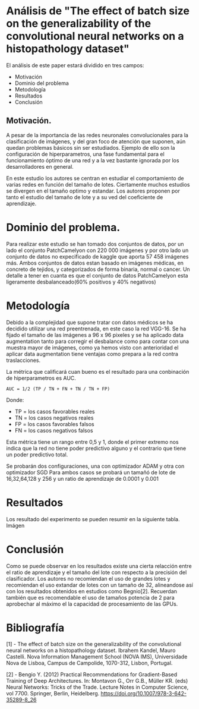 # Análisis de "The effect of batch size on the generalizability of the convolutional neural networks on a histopathology dataset"

El análisis de este paper estará dividido en tres campos:
 - Motivación
 - Dominio del problema
 - Metodología
 - Resultados
 - Conclusión

## Motivación.
A pesar de la importancia de las redes neuronales convolucionales para la clasificación de imágenes, y del gran foco de atención que suponen, aún quedan problemas básicos sin ser estudiados. Ejemplo de ello son la configuración de hiperparametros, una fase fundamental para el funcionamiento óptimo de una red y a la vez bastante ignorada por los desarrolladores en general.

En este estudio los autores se centran en estudiar el comportamiento de varias redes en función del tamaño de lotes. Ciertamente muchos estudios se divergen en el tamaño optimo y estandar. Los autores proponen por tanto el estudio del tamaño de lote y a su ved del coeficiente de aprendizaje.

# Dominio del problema.
Para realizar este estudio se han tomado dos conjuntos de datos, por un lado el conjunto PatchCamelyon con 220 000 imágenes y por otro lado un conjunto de datos no expecificado de kaggle que aporta 57 458 imágenes más. Ambos conjuntos de datos estan basado en imágenes médicas, en concreto de tejidos, y categorizados de forma binaria, normal o cancer. Un detalle a tener en cuanta es que el conjunto de datos PatchCamelyon esta ligeramente desbalanceado(60% positivos y 40% negativos)

# Metodología
Debido a la complejidad que supone tratar con datos médicos se ha decidido utilizar una red preentrenada, en este caso la red VGG-16. Se ha fijado el tamaño de las imágenes a 96 x 96 pixeles y se ha aplicado data augmentation tanto para corregir el desbalance como para contar con una muestra mayor de imágenes, como ya hemos visto con anterioridad el aplicar data augmentation tiene ventajas como prepara a la red contra traslacciones.

La métrica que calificará cuan bueno es el resultado para una conbinación de hiperparametros es AUC.
    
    AUC = 1/2 (TP / TN + FN + TN / TN + FP)
    
Donde:
 - TP = los casos favorables reales
 - TN = los casos negativos reales
 - FP = los casos favorables falsos
 - FN = los casos negativos falsos

Esta métrica tiene un rango entre 0,5 y 1, donde el primer extremo nos indica que la red no tiene poder predictivo alguno y el contrario que tiene un poder predictivo total.

Se probarán dos configuraciones, una con optimizador ADAM y otra con optimizador SGD
Para ambos casos se probará un tamañó de lote de 16,32,64,128 y 256 y un ratio de aprendizaje de 0.0001 y 0.001

# Resultados
Los resultado del experimento se pueden resumir en la siguiente tabla.
Imágen

# Conclusión

Como se puede observar en los resultados existe una cierta relacción entre el ratio de aprendizaje y el tamaño del lote con respecto a la precisión del clasificador. Los autores no recomiendan el uso de grandes lotes y recomiendan el uso extandar de lotes con un tamaño de 32, alineandose así con los resultados obtenidos en estudios como Begnio[2]. Recuerdan también que es recomendable el uso de tamaños potencia de 2 para aprobechar al máximo el la capacidad de procesamiento de las GPUs.

# Bibliografía
[1] - The effect of batch size on the generalizability of the convolutional neural networks on a histopathology dataset. Ibrahem Kandel, Mauro Castelli. Nova Information Management School (NOVA IMS), Universidade Nova de Lisboa, Campus de Campolide, 1070-312, Lisbon, Portugal.

[2] - Bengio Y. (2012) Practical Recommendations for Gradient-Based Training of Deep Architectures. In: Montavon G., Orr G.B., Müller KR. (eds) Neural Networks: Tricks of the Trade. Lecture Notes in Computer Science, vol 7700. Springer, Berlin, Heidelberg. https://doi.org/10.1007/978-3-642-35289-8_26

